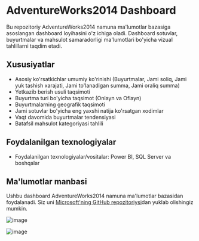 # AdventureWorks2014 Dashboard

Bu repozitoriy AdventureWorks2014 namuna ma'lumotlar bazasiga asoslangan dashboard loyihasini o'z ichiga oladi. Dashboard sotuvlar, buyurtmalar va mahsulot samaradorligi ma'lumotlari bo'yicha vizual tahlillarni taqdim etadi.

## Xususiyatlar

- Asosiy ko'rsatkichlar umumiy ko'rinishi (Buyurtmalar, Jami soliq, Jami yuk tashish xarajati, Jami to'lanadigan summa, Jami oraliq summa)
- Yetkazib berish usuli taqsimoti
- Buyurtma turi bo'yicha taqsimot (Onlayn va Oflayn)
- Buyurtmalarning geografik taqsimoti
- Jami sotuvlar bo'yicha eng yaxshi natija ko'rsatgan xodimlar
- Vaqt davomida buyurtmalar tendensiyasi
- Batafsil mahsulot kategoriyasi tahlili



## Foydalanilgan texnologiyalar

- Foydalanilgan texnologiyalar/vositalar: Power BI, SQL Server va boshqalar


## Ma'lumotlar manbasi

Ushbu dashboard AdventureWorks2014 namuna ma'lumotlar bazasidan foydalanadi. Siz uni [Microsoft'ning GitHub repozitoriysi](https://github.com/Microsoft/sql-server-samples/releases/tag/adventureworks)dan yuklab olishingiz mumkin.

![image](https://github.com/user-attachments/assets/7650d8fb-30e0-442a-8558-db7663cadfe0)


![image](https://github.com/user-attachments/assets/c4c8eb60-e154-49f2-9ff6-460e69815db0)

